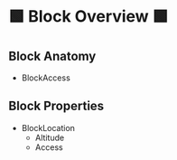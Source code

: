 # 🟩 Block Overview 🟩

## Block Anatomy
- BlockAccess

## Block Properties
- BlockLocation
    - Altitude
    - Access




